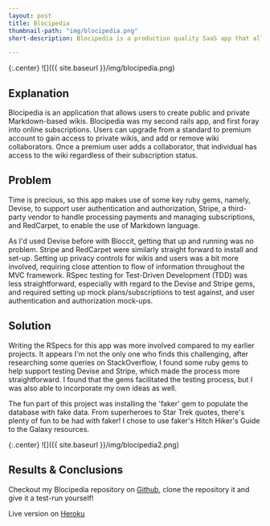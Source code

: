 ```yaml
---
layout: post
title: Blocipedia
thumbnail-path: "img/blocipedia.png"
short-description: Blocipedia is a production quality SaaS app that allows users to create their own wikis.

---
```


{:.center}
![]({{ site.baseurl }}/img/blocipedia.png)

## Explanation

Blocipedia is an application that allows users to create public and private Markdown-based wikis. Blocipedia was my second rails app, and first foray into online subscriptions. Users can upgrade from a standard to premium account to gain access to private wikis, and add or remove wiki collaborators. Once a premium user adds a collaborator, that individual has access to the wiki regardless of their subscription status.

## Problem
Time is precious, so this app makes use of some key ruby gems, namely, Devise, to support user authentication and authorization, Stripe, a third-party vendor to handle processing payments and managing subscriptions, and RedCarpet, to enable the use of Markdown language.

As I'd used Devise before with Bloccit, getting that up and running was no problem. Stripe and RedCarpet were similarly straight forward to install and set-up. Setting up privacy controls for wikis and users was a bit more involved, requiring close attention to flow of information throughout the MVC framework. RSpec testing for Test-Driven Development (TDD) was less straightforward, especially with regard to the Devise and Stripe gems, and required setting up mock plans/subscriptions to test against, and user authentication and authorization mock-ups.

## Solution
Writing the RSpecs for this app was more involved compared to my earlier projects. It appears I'm not the only one who finds this challenging, after researching some queries on StackOverflow, I found some ruby gems to help support testing Devise and Stripe, which made the process more straightforward. I found that the gems facilitated the testing process, but I was also able to incorporate my own ideas as well.

The fun part of this project was installing the 'faker' gem to populate the database with fake data. From superheroes to Star Trek quotes, there's plenty of fun to be had with faker! I chose to use faker's Hitch Hiker's Guide to the Galaxy resources.

{:.center}
![]({{ site.baseurl }}/img/blocipedia2.png)

## Results & Conclusions
Checkout my Blocipedia repository on [Github](https://github.com/cheneyshreve/blocipedia), clone the repository it and give it a test-run yourself!

Live version on [Heroku](https://immense-ocean-13499.herokuapp.com)
